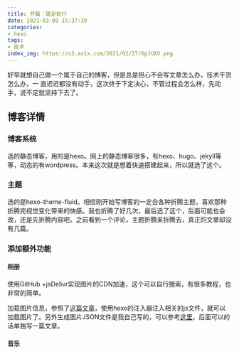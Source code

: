 ```yaml
---
title: 开篇：踏足前行
date: 2021-03-09 15:37:39
categories:
- hexo
tags:
- 技术
index_img: https://s3.ax1x.com/2021/02/27/6pJUXV.png
---
```

好早就想自己做一个属于自己的博客，但是总是担心不会写文章怎么办，技术干货怎么办，一
直迟迟都没有动手，这次终于下定决心，不管过程会怎么样，先动手，说不定就坚持下去了。
## 博客详情
### 博客系统
选的静态博客，用的是hexo。网上的静态博客很多，有hexo、hugo、jekyll等等，动态的有wordpress。本来这次就是想着快速搭建起来，所以就选了这个。
### 主题
选的是hexo-theme-fluid。相信刚开始写博客的一定会各种折腾主题，喜欢那种折腾完视觉变化带来的快感。我也折腾了好几次，最后选了这个，后面可能也会改，还是先折腾内容吧。之前看到一个评论，主题折腾来折腾去，真正的文章却没有几篇。
### 添加额外功能
#### 相册
使用GitHub +jsDelivr实现图片的CDN加速，这个可以自行搜索，有很多教程，也非常的简单。

加载图片信息，参照了[这篇文章](https://www.aigisss.com/blog/posts/798ba833.html)，使用hexo的注入器注入相关的js文件，就可以加载图片了。另外生成图片JSON文件是我自己写的，可以参考[这里](https://github.com/ddshiyu/zredImage)，后面可以的话单独写一篇文章。

#### 音乐
